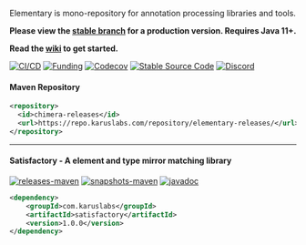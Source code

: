 Elementary is  mono-repository for annotation processing libraries and tools. 

**Please view the [stable branch](https://github.com/Pante/elementary/tree/stable) for a production version. Requires Java 11+.**

**Read the [wiki](https://github.com/Pante/elementary/wiki) to get started.**

[![CI/CD](https://github.com/Pante/elementary/workflows/CI/CD/badge.svg)](https://github.com/Pante/elementary/actions?query=workflow%3ACI%2FCD)
[![Funding](https://img.shields.io/badge/%F0%9F%A4%8D%20-sponsorship-ff69b4?style=flat-square)](https://github.com/sponsors/Pante)
[![Codecov](https://codecov.io/gh/Pante/elementary/branch/master/graph/badge.svg)](https://codecov.io/gh/Pante/elementary)
[![Stable Source Code](https://img.shields.io/badge/stable-branch-blue.svg)](https://github.com/Pante/elementart/tree/stable)
[![Discord](https://img.shields.io/discord/140273735772012544.svg?style=flat-square)](https://discord.gg/uE4C9NQ)

#### Maven Repository
```XML
<repository>
  <id>chimera-releases</id>
  <url>https://repo.karuslabs.com/repository/elementary-releases/</url>
</repository>
```

***
#### Satisfactory - A element and type mirror matching library
[![releases-maven](https://img.shields.io/maven-metadata/v/https/repo.karuslabs.com/repository/elementary-releases/com/karuslabs/satisfactory/maven-metadata.xml.svg)](https://repo.karuslabs.com/service/rest/repository/browse/elementary-releases/com/karuslabs/satisfactory/)
[![snapshots-maven](https://img.shields.io/maven-metadata/v/https/repo.karuslabs.com/repository/elementary-snapshots/com/karuslabs/satisfactory/maven-metadata.xml.svg)](https://repo.karuslabs.com/service/rest/repository/browse/elementary-snapshots/com/karuslabs/satisfactory/)
[![javadoc](https://img.shields.io/badge/javadoc-1.0.0-brightgreen.svg)](https://repo.karuslabs.com/repository/elementary/1.0.0/satisfactory/apidocs/index.html)
```XML
<dependency>
    <groupId>com.karuslabs</groupId>
    <artifactId>satisfactory</artifactId>
    <version>1.0.0</version>
</dependency>
```
